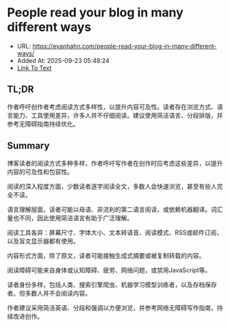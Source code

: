 # People read your blog in many different ways
- URL: https://evanhahn.com/people-read-your-blog-in-many-different-ways/
- Added At: 2025-09-23 05:48:24
- [Link To Text](2025-09-23-people-read-your-blog-in-many-different-ways_raw.md)

## TL;DR
作者呼吁创作者考虑阅读方式多样性，以提升内容可及性。读者存在浏览方式、语言能力、工具使用差异，许多人并不仔细阅读。建议使用简洁语言、分段排版，并参考无障碍指南持续优化。

## Summary
博客读者的阅读方式多种多样，作者呼吁写作者在创作时应考虑这些差异，以提升内容的可及性和包容性。

阅读的深入程度方面，少数读者逐字阅读全文，多数人会快速浏览，甚至有些人完全不读。

语言理解层面，读者可能以母语、非流利的第二语言阅读，或依赖机器翻译。词汇量也不同，因此使用简洁语言有助于广泛理解。

阅读工具各异：屏幕尺寸、字体大小、文本转语音、阅读模式、RSS或邮件订阅，以及盲文显示器都有使用。

内容形式方面，除了原文，读者可能接触生成式摘要或被复制转载的内容。

阅读障碍可能来自身体或认知障碍、疲劳、网络问题，或禁用JavaScript等。

读者身份多样，包括人类、搜索引擎爬虫、机器学习模型训练者，以及存档保存者。但多数人并不会阅读内容。

作者建议采用简洁英语、分段和强调以方便浏览，并参考网络无障碍写作指南，持续改进创作。
